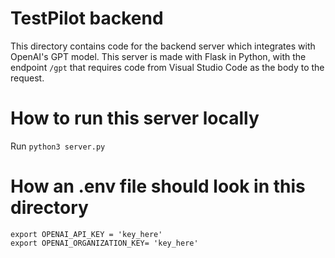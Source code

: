 # TestPilot backend

This directory contains code for the backend server which integrates with OpenAI's GPT model. This server is made with Flask in Python, with the endpoint `/gpt` that requires code from Visual Studio Code as the body to the request.

# How to run this server locally

 Run `python3 server.py`


# How an .env file should look in this directory

```
export OPENAI_API_KEY = 'key_here'
export OPENAI_ORGANIZATION_KEY= 'key_here'
```